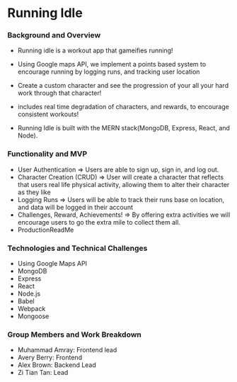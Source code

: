# Running Idle


### Background and Overview
 - Running idle is a workout app that gameifies running! 
 - Using Google maps API, we implement a points based system to encourage running by logging runs, and tracking user location
 - Create a custom character and see the progression of your all your hard work through that character!
 - includes real time degradation of characters, and rewards, to encourage consistent workouts! 
 
 - Running Idle is built with the MERN stack(MongoDB, Express, React, and Node).


### Functionality and MVP
 - User Authentication => Users are able to sign up, sign in, and log out.
 - Character Creation (CRUD) => User will create a character that reflects that users real life physical activity, allowing them to alter their character as they like
 - Logging Runs => Users will be able to track their runs base on location, and data will be logged in their account
 - Challenges, Reward, Achievements! => By offering extra activities we will encourage users to go the extra mile to collect them all.
 - ProductionReadMe

### Technologies and Technical Challenges
 - Using Google Maps API 
 - MongoDB
 - Express
 - React
 - Node.js
 - Babel
 - Webpack
 - Mongoose

### Group Members and Work Breakdown

 - Muhammad Amray: Frontend lead
 - Avery Berry: Frontend 
 - Alex Brown: Backend Lead
 - Zi Tian Tan: Lead

